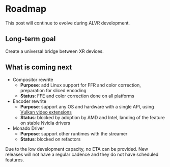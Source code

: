 # Roadmap

This post will continue to evolve during ALVR development.

## Long-term goal

Create a universal bridge between XR devices. 

## What is coming next

* Compositor rewrite
  * **Purpose**: add Linux support for FFR and color correction, preparation for sliced encoding
  * **Status**: FFE and color correction done on all platforms
* Encoder rewrite
  * **Purpose**: support any OS and hardware with a single API, using [Vulkan video extensions](https://www.khronos.org/blog/an-introduction-to-vulkan-video)
  * **Status**: blocked by adoption by AMD and Intel, landing of the feature on stable Nvidia drivers
* Monado Driver
  * **Purpose**: support other runtimes with the streamer
  * **Status**: blocked on refactors

Due to the low development capacity, no ETA can be provided. New releases will not have a regular cadence and they do not have scheduled features.
